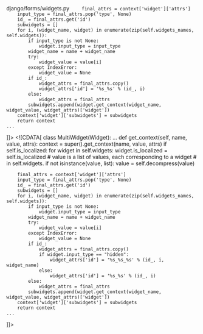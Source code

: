 <change>
<file change-number-for-this-file="1">django/forms/widgets.py</file>
<original line-count="14" no-ellipsis="true"><![CDATA[
class MultiWidget(Widget):
    ...
    def get_context(self, name, value, attrs):
        context = super().get_context(name, value, attrs)
        if self.is_localized:
            for widget in self.widgets:
                widget.is_localized = self.is_localized
        # value is a list of values, each corresponding to a widget
        # in self.widgets.
        if not isinstance(value, list):
            value = self.decompress(value)

        final_attrs = context['widget']['attrs']
        input_type = final_attrs.pop('type', None)
        id_ = final_attrs.get('id')
        subwidgets = []
        for i, (widget_name, widget) in enumerate(zip(self.widgets_names, self.widgets)):
            if input_type is not None:
                widget.input_type = input_type
            widget_name = name + widget_name
            try:
                widget_value = value[i]
            except IndexError:
                widget_value = None
            if id_:
                widget_attrs = final_attrs.copy()
                widget_attrs['id'] = '%s_%s' % (id_, i)
            else:
                widget_attrs = final_attrs
            subwidgets.append(widget.get_context(widget_name, widget_value, widget_attrs)['widget'])
        context['widget']['subwidgets'] = subwidgets
        return context
    ...
]]></original>
<modified no-ellipsis="true"><![CDATA[
class MultiWidget(Widget):
    ...
    def get_context(self, name, value, attrs):
        context = super().get_context(name, value, attrs)
        if self.is_localized:
            for widget in self.widgets:
                widget.is_localized = self.is_localized
        # value is a list of values, each corresponding to a widget
        # in self.widgets.
        if not isinstance(value, list):
            value = self.decompress(value)

        final_attrs = context['widget']['attrs']
        input_type = final_attrs.pop('type', None)
        id_ = final_attrs.get('id')
        subwidgets = []
        for i, (widget_name, widget) in enumerate(zip(self.widgets_names, self.widgets)):
            if input_type is not None:
                widget.input_type = input_type
            widget_name = name + widget_name
            try:
                widget_value = value[i]
            except IndexError:
                widget_value = None
            if id_:
                widget_attrs = final_attrs.copy()
                if widget.input_type == "hidden":
                    widget_attrs['id'] = '%s_%s_%s' % (id_, i, widget_name)
                else:
                    widget_attrs['id'] = '%s_%s' % (id_, i)
            else:
                widget_attrs = final_attrs
            subwidgets.append(widget.get_context(widget_name, widget_value, widget_attrs)['widget'])
        context['widget']['subwidgets'] = subwidgets
        return context
    ...
]]></modified>
</change>